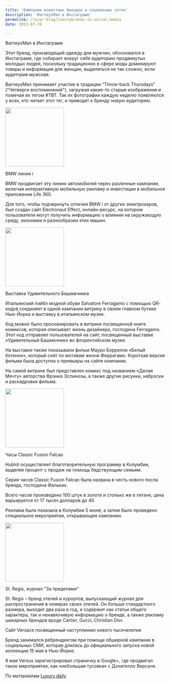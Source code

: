 ```yaml
---
title: 'Кампании известных брендов в социальных сетях'
description: 'BarneysMan в Инстаграме'
permalink: /ru/pr-blog/luxurybrands-in-social-media
date: 2013-07-19

---
```


BarneysMan в Инстаграме

Этот бренд, производящий одежду для мужчин, обосновался в Инстаграме, где собирает вокруг себя аудиторию продвинутых молодых людей, поскольку традиционно в сфере моды доминируют товары и информация для женщин, выделяться не так сложно, если аудитория мужская.

BarneysMan принимает участие в традиции “Throw-back Thursdays” ("Четверги воспоминаний"), загружая какие-то старые изображения и помечая их тегом #TBT. Так их фотографии каждую неделю появляются у всех, кто читает этот тег, и приводят к бренду новую аудиторию.

<span class="inline inline-left"><img src="{{ site.assets }}/upload/bmw-i-185_0.jpg" alt="" class="post__img" width="185" height="185"></span>

BMW линия i

BMW  продвигает эту линию автомобилей через различные кампании, включая интерактивную мобильную рекламу и инвестиции в мобильное приложение Life 360.

Для того, чтобы подчеркнуть отличия BMW i от других электрокаров, был создан сайт  Electronaut Effect, онлайн-ресурс, на котором пользователи могут получить информацию о влиянии на окружающую среду, экономии и разнообразии этих машин.

<img src="{{ site.assets }}/upload/ferragamo-museum-display-185.jpg" alt="" class="post__img" width="185" height="185">

Выставка Удивительного Башмачника

Итальянский лэйбл модной обуви Salvatore Ferragamo с помощью QR-кодов соединяет в одной кампании витрину в своем главном бутике Нью-Йорка и выставку в итальянском музее.

Код можно было просканировать в витрине посвященной книге комиксов, которая описывает жизнь дизайнера, господина Ferragamo. Этот код отправлял пользователей на сайт, посвященный выставке «Удивительный Башмачник» во флорентийском музее.

На выставке также показывали фильм Мауро Боррелли «Белый ботинок», который снят по мотивам жизни Феррагамо. Короткая версия фильма была доступна о премьеры на сайте компании.

На самой витрине был представлен комикс под названием «Делая Мечту» авторства Фрэнка Эспинозы, а также другие рисунки, наброски  и раскадровки фильма.

<img src="{{ site.assets }}/upload/hublot-falcao-watch-185.jpg" alt="" class="post__img" width="185" height="185">

Часы Classic Fusion Falcao

Hublot осуществляет благотворительную программу в Колумбии, выделяя процент с продаж на помощь бедствующим семьям.

Серия часов Classic Fusion Falcao была названа в честь нового посла бренда, господина Фалькао.

Всего часов произведено 100 штук в золоте и столько же в титане, цена варьируется от 17 тысяч долларов до 40.

Реклама была показана в Колумбии 5 июня, а затем было проведено специальное мероприятие, открывающее кампанию.

<img src="{{ site.assets }}/upload/St-Regis-beyond-magazine.jpg" alt="" class="post__img" width="185" height="185">

St. Regis, журнал "За пределами"

St. Regis – бренд отелей и курортов, выпускающий журнал для распространения в номерах своих отелей. Он больше стандартного размера, выходит два раза в год, и содержит как статьи общего характера, так и ненавязчивую информацию о бренде, а также рекламу шикарных брендов вроде  Cartier, Gucci, Christian Dior.

Сайт Versace посвященный наступлению нового тысячелетия

Бренд занимался ребрендингом при помощи обширной кампании в социальных СМИ, которая длилась до официального запуска новой коллекции 15 мая в Нью-Йорке.

8 мая Versus зарегистрировал страничку в Google+, где продвигал такое мероприятие, как «небольшая тусовка» с  Донателло Версаче.

По материалам <a href="http://www.luxurydaily.com/top-10-luxury-branding-efforts-of-q2/">Luxury daily </a>

